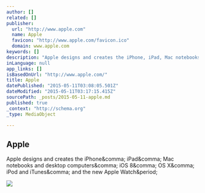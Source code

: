 ```yaml
---
author: []
related: []
publisher:
  url: "http://www.apple.com"
  name: Apple
  favicon: "http://www.apple.com/favicon.ico"
  domain: www.apple.com
keywords: []
description: "Apple designs and creates the iPhone, iPad, Mac notebooks and desktop computers, iOS 8, OS X, iPod and iTunes, and the new Apple Watch."
inLanguage: null
app_links: []
isBasedOnUrl: "http://www.apple.com/"
title: Apple
datePublished: "2015-05-11T03:08:05.501Z"
dateModified: "2015-05-11T03:17:15.415Z"
sourcePath: _posts/2015-05-11-apple.md
published: true
_context: "http://schema.org"
_type: MediaObject

---
```

<article style=""><h1>Apple</h1><p>Apple designs and creates the iPhone&amp;comma; iPad&amp;comma; Mac notebooks and desktop computers&amp;comma; iOS 8&amp;comma; OS X&amp;comma; iPod and iTunes&amp;comma; and the new Apple Watch&amp;period;</p><img src="http://images.apple.com/v/home/bq/images/og.jpg?201504240025" /></article>
